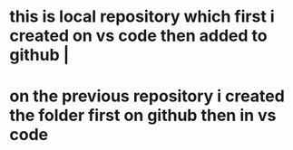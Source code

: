 # this is local repository which first i created on vs code then added to github |
# on the previous repository i created the folder first on github then in vs code 